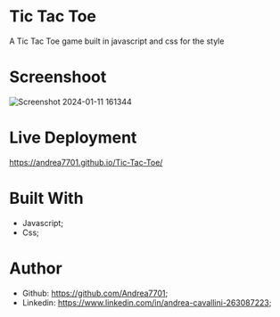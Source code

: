 # Tic Tac Toe

A Tic Tac Toe game built in javascript and css for the style

# Screenshoot
![Screenshot 2024-01-11 161344](https://github.com/Andrea7701/Tic-Tac-Toe/assets/156012853/04b758d6-a892-40b9-8fec-069505e2910b)

# Live Deployment

https://andrea7701.github.io/Tic-Tac-Toe/

# Built With 
 - Javascript;
 - Css;

# Author
 - Github: https://github.com/Andrea7701;
 - Linkedin: https://www.linkedin.com/in/andrea-cavallini-263087223;

